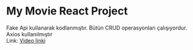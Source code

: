 # My Movie React Project
Fake Api kullanarak kodlanmıştır. Bütün CRUD operasyonları çalışıyordur. Axios kullanılmıştır <br/>
Link: [Video linki](https://www.youtube.com/watch?v=j64h-I--WG8)
